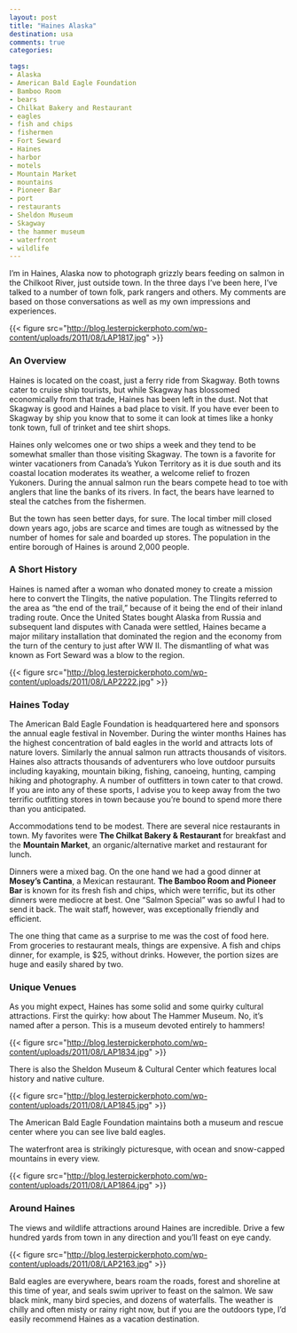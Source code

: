 ```yaml
---
layout: post
title: "Haines Alaska"
destination: usa
comments: true
categories:

tags:
- Alaska
- American Bald Eagle Foundation
- Bamboo Room
- bears
- Chilkat Bakery and Restaurant
- eagles
- fish and chips
- fishermen
- Fort Seward
- Haines
- harbor
- motels
- Mountain Market
- mountains
- Pioneer Bar
- port
- restaurants
- Sheldon Museum
- Skagway
- the hammer museum
- waterfront
- wildlife
---
```

I’m in Haines, Alaska now to photograph grizzly bears feeding on salmon in the Chilkoot River, just outside town. In the three days I’ve been here, I’ve talked to a number of town folk, park rangers and others. My comments are based on those conversations as well as my own impressions and experiences.

{{< figure src="http://blog.lesterpickerphoto.com/wp-content/uploads/2011/08/LAP1817.jpg" >}}

<h3>An Overview</h3>
Haines is located on the coast, just a ferry ride from Skagway. Both towns cater to cruise ship tourists, but while Skagway has blossomed economically from that trade, Haines has been left in the dust. Not that Skagway is good and Haines a bad place to visit. If you have ever been to Skagway by ship you know that to some it can look at times like a honky tonk town, full of trinket and tee shirt shops.

Haines only welcomes one or two ships a week and they tend to be somewhat smaller than those visiting Skagway. The town is a favorite for winter vacationers from Canada’s Yukon Territory as it is due south and its coastal location moderates its weather, a welcome relief to frozen Yukoners. During the annual salmon run the bears compete head to toe with anglers that line the banks of its rivers. In fact, the bears have learned to steal the catches from the fishermen.

But the town has seen better days, for sure. The local timber mill closed down years ago, jobs are scarce and times are tough as witnessed by the number of homes for sale and boarded up stores. The population in the entire borough of Haines is around 2,000 people.

<h3>A Short History</h3>
Haines is named after a woman who donated money to create a mission here to convert the Tlingits, the native population. The Tlingits referred to the area as “the end of the trail,” because of it being the end of their inland trading route. Once the United States bought Alaska from Russia and subsequent land disputes with Canada were settled, Haines became a major military installation that dominated the region and the economy from the turn of the century to just after WW II. The dismantling of what was known as Fort Seward was a blow to the region.

{{< figure src="http://blog.lesterpickerphoto.com/wp-content/uploads/2011/08/LAP2222.jpg" >}}

<h3>Haines Today</h3>
The American Bald Eagle Foundation is headquartered here and sponsors the annual eagle festival in November. During the winter months Haines has the highest concentration of bald eagles in the world and attracts lots of nature lovers. Similarly the annual salmon run attracts thousands of visitors. Haines also attracts thousands of adventurers who love outdoor pursuits including kayaking, mountain biking, fishing, canoeing, hunting, camping hiking and photography. A number of outfitters in town cater to that crowd. If you are into any of these sports, I advise you to keep away from the two terrific outfitting stores in town because you’re bound to spend more there than you anticipated.

Accommodations tend to be modest. There are several nice restaurants in town. My favorites were <strong>The Chilkat Bakery &amp; Restaurant </strong>for breakfast and the <strong>Mountain Market</strong>, an organic/alternative market and restaurant for lunch.

Dinners were a mixed bag. On the one hand we had a good dinner at <strong>Mosey’s Cantina</strong>, a Mexican restaurant. <strong>The Bamboo Room and Pioneer Bar</strong> is known for its fresh fish and chips, which were terrific, but its other dinners were mediocre at best. One “Salmon Special” was so awful I had to send it back. The wait staff, however, was exceptionally friendly and efficient.

The one thing that came as a surprise to me was the cost of food here. From groceries to restaurant meals, things are expensive. A fish and chips dinner, for example, is $25, without drinks. However, the portion sizes are huge and easily shared by two.

<h3>Unique Venues</h3>
As you might expect, Haines has some solid and some quirky cultural attractions. First the quirky: how about The Hammer Museum. No, it’s named after a person. This is a museum devoted entirely to hammers!

{{< figure src="http://blog.lesterpickerphoto.com/wp-content/uploads/2011/08/LAP1834.jpg" >}}

There is also the Sheldon Museum &amp; Cultural Center which features local history and native culture.

{{< figure src="http://blog.lesterpickerphoto.com/wp-content/uploads/2011/08/LAP1845.jpg" >}}

The American Bald Eagle Foundation maintains both a museum and rescue center where you can see live bald eagles.

The waterfront area is strikingly picturesque, with ocean and snow-capped mountains in every view.

{{< figure src="http://blog.lesterpickerphoto.com/wp-content/uploads/2011/08/LAP1864.jpg" >}}

<h3>Around Haines</h3>
The views and wildlife attractions around Haines are incredible. Drive a few hundred yards from town in any direction and you’ll feast on eye candy.

{{< figure src="http://blog.lesterpickerphoto.com/wp-content/uploads/2011/08/LAP2163.jpg" >}}

Bald eagles are everywhere, bears roam the roads, forest and shoreline at this time of year, and seals swim upriver to feast on the salmon. We saw black mink, many bird species, and dozens of waterfalls. The weather is chilly and often misty or rainy right now, but if you are the outdoors type, I’d easily recommend Haines as a vacation destination.
